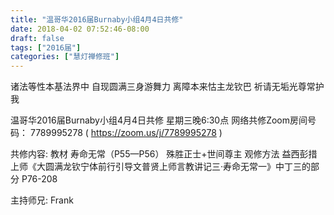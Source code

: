 ```yaml
---
title: "温哥华2016届Burnaby小组4月4日共修"
date: 2018-04-02 07:52:46-08:00
draft: false
tags: ["2016届"]
categories: ["慧灯禅修班"]
---
```

诸法等性本基法界中 自现圆满三身游舞力
离障本来怙主龙钦巴 祈请无垢光尊常护我

温哥华2016届Burnaby小组4月4日共修
星期三晚6:30点
网络共修Zoom房间号码： 7789995278 ( https://zoom.us/j/7789995278 )

共修内容: 
教材 寿命无常（P55—P56） 殊胜正士+世间尊主 观修方法 
益西彭措上师《大圆满龙钦宁体前行引导文普贤上师言教讲记三·寿命无常一》中丁三的部分 P76-208

主持师兄: Frank

